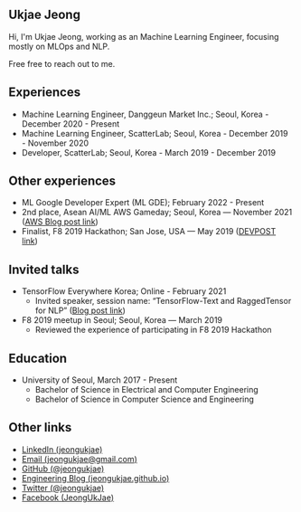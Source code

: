 ## Ukjae Jeong

Hi, I'm Ukjae Jeong, working as an Machine Learning Engineer, focusing mostly on MLOps and NLP.

Free free to reach out to me.

## Experiences

* Machine Learning Engineer, Danggeun Market Inc.; Seoul, Korea - December 2020 - Present
* Machine Learning Engineer, ScatterLab; Seoul, Korea - December 2019 - November 2020
* Developer, ScatterLab; Seoul, Korea - March 2019 - December 2019

## Other experiences

* ML Google Developer Expert (ML GDE); February 2022 - Present
* 2nd place, Asean AI/ML AWS Gameday; Seoul, Korea — November 2021 ([AWS Blog post link](https://aws.amazon.com/ko/blogs/korea/aws-gameday-tour-de-machine-learning-korean-winners/))
* Finalist, F8 2019 Hackathon; San Jose, USA — May 2019 ([DEVPOST link](https://devpost.com/software/the-city-watch))

## Invited talks

* TensorFlow Everywhere Korea; Online - February 2021
  * Invited speaker, session name: “TensorFlow-Text and RaggedTensor for NLP” ([Blog post link](https://jeongukjae.github.io/posts/tensorflow-text-and-ragged-tensor/))
* F8 2019 meetup in Seoul; Seoul, Korea — March 2019
  * Reviewed the experience of participating in F8 2019 Hackathon

## Education

* University of Seoul, March 2017 - Present
  * Bachelor of Science in Electrical and Computer Engineering
  * Bachelor of Science in Computer Science and Engineering

## Other links

* [LinkedIn (jeongukjae)](https://www.linkedin.com/in/jeongukjae/)
* [Email (jeongukjae@gmail.com)](mailto:jeongukjae@gmail.com)
* [GitHub (@jeongukjae)](https://www.github.com/jeongukjae/)
* [Engineering Blog (jeongukjae.github.io)](https://jeongukjae.github.io)
* [Twitter (@jeongukjae)](https://twitter.com/jeongukjae)
* [Facebook (JeongUkJae)](https://www.facebook.com/JeongUkJae/)
